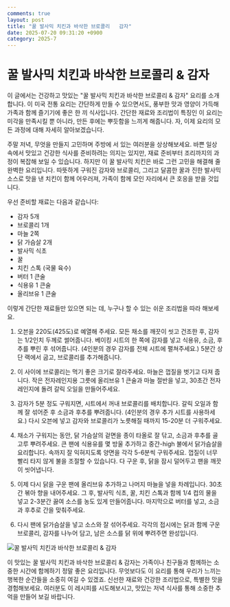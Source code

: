 ```yaml
---
comments: true
layout: post
title: "꿀 발사믹 치킨과 바삭한 브로콜리   감자"
date: 2025-07-20 09:31:20 +0900
category: 2025-7
---
```


# 꿀 발사믹 치킨과 바삭한 브로콜리 & 감자

이 글에서는 건강하고 맛있는 "꿀 발사믹 치킨과 바삭한 브로콜리 & 감자" 요리를 소개합니다. 이 미국 전통 요리는 간단하게 만들 수 있으면서도, 풍부한 맛과 영양이 가득해 가족과 함께 즐기기에 좋은 한 끼 식사입니다. 간단한 재료와 조리법이 특징인 이 요리는 미각을 만족시킬 뿐 아니라, 만든 후에는 뿌듯함을 느끼게 해줍니다. 자, 이제 요리의 모든 과정에 대해 자세히 알아보겠습니다.

주말 저녁, 무엇을 만들지 고민하며 주방에 서 있는 여러분을 상상해보세요. 바쁜 일상 속에서 맛있고 건강한 식사를 준비하려는 의지는 있지만, 재료 준비부터 조리까지의 과정이 복잡해 보일 수 있습니다. 하지만 이 꿀 발사믹 치킨은 바로 그런 고민을 해결해 줄 완벽한 요리입니다. 따뜻하게 구워진 감자와 브로콜리, 그리고 달콤한 꿀과 진한 발사믹 소스로 맛을 낸 치킨이 함께 어우러져, 가족이 함께 모인 자리에서 큰 호응을 받을 것입니다.

우선 준비할 재료는 다음과 같습니다:
- 감자 5개
- 브로콜리 1개
- 마늘 2쪽
- 닭 가슴살 2개
- 발사믹 식초
- 꿀
- 치킨 스톡 (국물 육수)
- 버터 1 큰술
- 식용유 1 큰술
- 올리브유 1 큰술

이렇게 간단한 재료들만 있으면 되는 데, 누구나 할 수 있는 쉬운 조리법을 따라 해보세요. 

1. 오븐을 220도(425도)로 예열해 주세요. 모든 채소를 깨끗이 씻고 건조한 후, 감자는 1/2인치 두께로 썰어줍니다. 베이킹 시트의 한 쪽에 감자를 넣고 식용유, 소금, 후추를 뿌린 후 섞어줍니다. (4인분의 경우 감자를 전체 시트에 펼쳐주세요.) 5분간 상단 랙에서 굽고, 브로콜리를 추가해줍니다.

2. 이 사이에 브로콜리는 먹기 좋은 크기로 잘라주세요. 마늘은 껍질을 벗기고 다져 줍니다. 작은 전자레인지용 그릇에 올리브유 1 큰술과 마늘 절반을 넣고, 30초간 전자레인지에 돌려 갈릭 오일을 만들어주세요.

3. 감자가 5분 정도 구워지면, 시트에서 꺼내 브로콜리를 배치합니다. 갈릭 오일과 함께 잘 섞어준 후 소금과 후추를 뿌려줍니다. (4인분의 경우 추가 시트를 사용하세요.) 다시 오븐에 넣고 감자와 브로콜리가 노릇해질 때까지 15-20분 더 구워주세요.

4. 채소가 구워지는 동안, 닭 가슴살의 겉면을 종이 타올로 잘 닦고, 소금과 후추를 골고루 뿌려주세요. 큰 팬에 식용유를 몇 방울 추가하고 중간-high 불에서 닭가슴살을 요리합니다. 속까지 잘 익혀지도록 양면을 각각 5-6분씩 구워주세요. 껍질이 너무 빨리 타지 않게 불을 조절할 수 있습니다. 다 구운 후, 닭을 잠시 덜어두고 팬을 깨끗이 씻어냅니다.

5. 이제 다시 닭을 구운 팬에 올리브유 추가하고 나머지 마늘을 넣을 차례입니다. 30초간 볶아 향을 내어주세요. 그 후, 발사믹 식초, 꿀, 치킨 스톡과 함께 1/4 컵의 물을 넣고 2-3분간 끓여 소스를 농도 있게 만들어줍니다. 마지막으로 버터를 넣고, 소금과 후추로 간을 맞춰주세요.

6. 다시 팬에 닭가슴살을 넣고 소스와 잘 섞어주세요. 각각의 접시에는 닭과 함께 구운 브로콜리, 감자를 나누어 담고, 남은 소스를 닭 위에 뿌려주면 완성입니다.

![꿀 발사믹 치킨과 바삭한 브로콜리 & 감자](https://www.themealdb.com/images/media/meals/kvbotn1581012881.jpg)

이 맛있는 꿀 발사믹 치킨과 바삭한 브로콜리 & 감자는 가족이나 친구들과 함께하는 소중한 시간에 함께하기 정말 좋은 요리입니다. 무엇보다도 이 요리를 통해 우리가 느끼는 행복한 순간들을 소중히 여길 수 있겠죠. 신선한 재료와 건강한 조리법으로, 특별한 맛을 경험해보세요. 여러분도 이 레시피를 시도해보시고, 맛있는 저녁 식사를 통해 소중한 추억을 만들어 보길 바랍니다.
